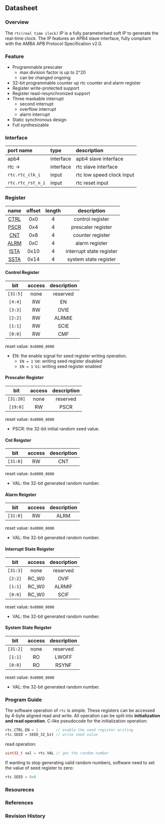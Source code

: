 ## Datasheet

### Overview
The `rtc(real time clock)` IP is a fully parameterised soft IP to generate the real-time clock. The IP features an APB4 slave interface, fully compliant with the AMBA APB Protocol Specification v2.0.

### Feature
* Programmable prescaler
    * max division factor is up to 2^20
    * can be changed ongoing
* 32-bit programmable counter up rtc counter and alarm register
* Register write-protected support
* Register read-resynchronized support
* Three maskable interrupt
    * second interrupt
    * overflow interrupt
    * alarm interrupt
* Static synchronous design
* Full synthesizable

### Interface
| port name | type        | description          |
|:--------- |:------------|:---------------------|
| apb4      | interface   | apb4 slave interface |
| rtc ->    | interface   | rtc slave interface |
| `rtc.rtc_clk_i` | input | rtc low speed clock input |
| `rtc.rtc_rst_n_i` | input | rtc reset input |

### Register

| name | offset  | length | description |
|:----:|:-------:|:-----: | :---------: |
| [CTRL](#control-register) | 0x0 | 4 | control register |
| [PSCR](#prescaler-register) | 0x4 | 4 | prescaler register |
| [CNT](#cnt-reigster) | 0x8 | 4 | counter register |
| [ALRM](#alarm-reigster) | 0xC | 4 | alarm register |
| [ISTA](#interrupt-state-reigster) | 0x10 | 4 | interrupt state register |
| [SSTA](#system-state-reigster) | 0x14 | 4 | system state register |

#### Control Register
| bit | access  | description |
|:---:|:-------:| :---------: |
| `[31:5]` | none | reserved |
| `[4:4]` | RW | EN |
| `[3:3]` | RW | OVIE |
| `[2:2]` | RW | ALRMIE |
| `[1:1]` | RW | SCIE |
| `[0:0]` | RW | CMF |

reset value: `0x0000_0000`

* EN: the enable signal for seed register writing operation.
    * `EN = 1'b0`: writing seed register disabled
    * `EN = 1'b1`: writing seed register enabled

#### Prescaler Register
| bit | access  | description |
|:---:|:-------:| :---------: |
| `[31:20]` | none | reserved |
| `[19:0]` | RW | PSCR |

reset value: `0x0000_0000`

* PSCR: the 32-bit initial random seed value.

#### Cnt Reigster
| bit | access  | description |
|:---:|:-------:| :---------: |
| `[31:0]` | RW | CNT |

reset value: `0x0000_0000`

* VAL: the 32-bit generated random number.

#### Alarm Reigster
| bit | access  | description |
|:---:|:-------:| :---------: |
| `[31:0]` | RW | ALRM |

reset value: `0x0000_0000`

* VAL: the 32-bit generated random number.

#### Interrupt State Reigster
| bit | access  | description |
|:---:|:-------:| :---------: |
| `[31:3]` | none | reserved |
| `[2:2]` | RC_W0 | OVIF |
| `[1:1]` | RC_W0 | ALRMIF |
| `[0:0]` | RC_W0 | SCIF |

reset value: `0x0000_0000`

* VAL: the 32-bit generated random number.

#### System State Reigster
| bit | access  | description |
|:---:|:-------:| :---------: |
| `[31:2]` | none | reserved |
| `[1:1]` | RO | LWOFF |
| `[0:0]` | RO | RSYNF |


reset value: `0x0000_0000`

* VAL: the 32-bit generated random number.

### Program Guide
The software operation of `rtc` is simple. These registers can be accessed by 4-byte aligned read and write. All operation can be split into **initialization and read operation**. C-like pseudocode for the initialization operation:
```c
rtc.CTRL.EN = 1        // enable the seed register writing
rtc.SEED = SEED_32_bit // write seed value
```
read operation:
```c
uint32_t val = rtc.VAL // get the random number
```

If wanting to stop generating valid random numbers, software need to set the value of seed register to zero:
```c
rtc.SEED = 0x0
```
### Resoureces
### References
### Revision History